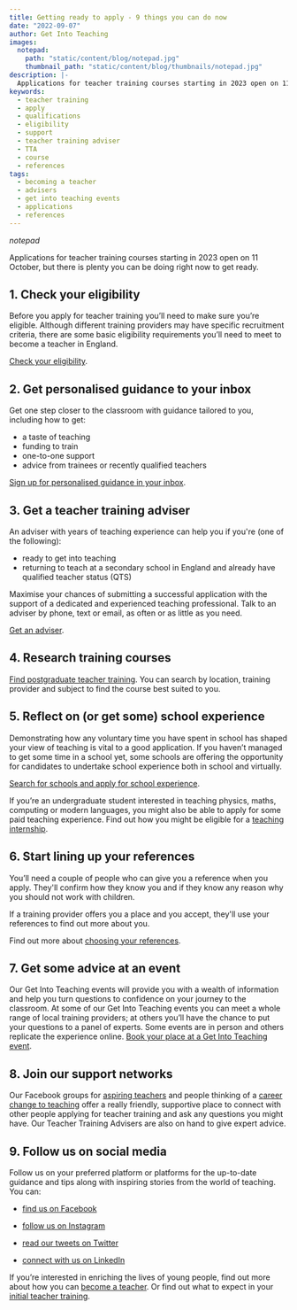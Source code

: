 ```yaml
---
title: Getting ready to apply - 9 things you can do now
date: "2022-09-07"
author: Get Into Teaching
images:
  notepad:
    path: "static/content/blog/notepad.jpg"
    thumbnail_path: "static/content/blog/thumbnails/notepad.jpg"
description: |-
  Applications for teacher training courses starting in 2023 open on 11 October, but there is plenty you can be doing right now to get ready.
keywords:
  - teacher training
  - apply
  - qualifications
  - eligibility
  - support
  - teacher training adviser
  - TTA
  - course
  - references
tags:
  - becoming a teacher
  - advisers
  - get into teaching events
  - applications
  - references
---
```


$notepad$

Applications for teacher training courses starting in 2023 open on 11 October, but there is plenty you can be doing right now to get ready.

## 1. Check your eligibility

Before you apply for teacher training you’ll need to make sure you’re eligible. Although different training providers may have specific recruitment criteria, there are some basic eligibility requirements you’ll need to meet to become a teacher in England.

[Check your eligibility](/steps-to-become-a-teacher).

## 2. Get personalised guidance to your inbox

Get one step closer to the classroom with guidance tailored to you, including how to get:

* a taste of teaching
* funding to train
* one-to-one support
* advice from trainees or recently qualified teachers

[Sign up for personalised guidance in your inbox](/mailinglist/signup/name).

## 3. Get a teacher training adviser

An adviser with years of teaching experience can help you if you're (one of the following):

* ready to get into teaching
* returning to teach at a secondary school in England and already have qualified teacher status (QTS)

Maximise your chances of submitting a successful application with the support of a dedicated and experienced teaching professional. Talk to an adviser by phone, text or email, as often or as little as you need.

[Get an adviser](/tta-service).

## 4. Research training courses

[Find postgraduate teacher training](https://www.find-postgraduate-teacher-training.service.gov.uk/). You can search by location, training provider and subject to find the course best suited to you.

## 5. Reflect on (or get some) school experience

Demonstrating how any voluntary time you have spent in school has shaped your view of teaching is vital to a good application. If you haven’t managed to get some time in a school yet, some schools are offering the opportunity for candidates to undertake school experience both in school and virtually.

[Search for schools and apply for school experience](https://schoolexperience.education.gov.uk/).

If you’re an undergraduate student interested in teaching physics, maths, computing or modern languages, you might also be able to apply for some paid teaching experience. Find out how you might be eligible for a [teaching internship](/teaching-internship-providers).

## 6. Start lining up your references

You’ll need a couple of people who can give you a reference when you apply. They'll confirm how they know you and if they know any reason why you should not work with children.

If a training provider offers you a place and you accept, they'll use your references to find out more about you.

 Find out more about [choosing your references](/train-to-be-a-teacher/how-to-apply-for-teacher-training#choose-your-references).

## 7. Get some advice at an event

Our Get Into Teaching events will provide you with a wealth of information and help you turn questions to confidence on your journey to the classroom. At some of our Get Into Teaching events you can meet a whole range of local training providers; at others you’ll have the chance to put your questions to a panel of experts. Some events are in person and others replicate the experience online. [Book your place at a Get Into Teaching event](/events/about-get-into-teaching-events).

## 8.  Join our support networks

Our Facebook groups for [aspiring teachers](https://www.facebook.com/groups/1357146377672255/) and people thinking of a [career change to teaching](https://www.facebook.com/groups/CareerChangetoTeaching/) offer a really friendly, supportive place to connect with other people applying for teacher training and ask any questions you might have. Our Teacher Training Advisers are also on hand to give expert advice.

## 9. Follow us on social media

Follow us on your preferred platform or platforms for the up-to-date guidance and tips along with inspiring stories from the world of teaching. You can:

* [find us on Facebook](https://www.facebook.com/getintoteaching)

* [follow us on Instagram](https://www.instagram.com/get_into_teaching/)

* [read our tweets on Twitter](https://twitter.com/getintoteaching)

* [connect with us on LinkedIn](https://www.linkedin.com/company/9258520/)

If you’re interested in enriching the lives of young people, find out more about how you can [become a teacher](/steps-to-become-a-teacher). Or find out what to expect in your [initial teacher training](/train-to-be-a-teacher/initial-teacher-training).

